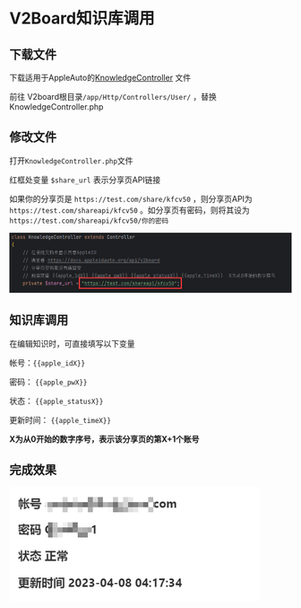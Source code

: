 # V2Board知识库调用

## 下载文件

下载适用于AppleAuto的[KnowledgeController](https://raw.githubusercontent.com/pplulee/appleid\_auto/backend/embed/v2board/KnowledgeController.php)
文件

前往 V2board根目录`/app/Http/Controllers/User/` ，替换 KnowledgeController.php

## 修改文件

打开`KnowledgeController.php`文件

红框处变量 `$share_url` 表示分享页API链接

如果你的分享页是 `https://test.com/share/kfcv50` ，则分享页API为 `https://test.com/shareapi/kfcv50`
。如分享页有密码，则将其设为 `https://test.com/shareapi/kfcv50/你的密码`

![v2board.png](/assets/images/v2board.png)

## 知识库调用

在编辑知识时，可直接填写以下变量

帐号：<span v-pre>`{{apple_idX}}`</span>

密码： <span v-pre>`{{apple_pwX}}`</span>

状态： <span v-pre>`{{apple_statusX}}`</span>

更新时间： <span v-pre>`{{apple_timeX}}`</span>

**X为从0开始的数字序号，表示该分享页的第X+1个账号**

## 完成效果

![v2board-result.png](/assets/images/v2board-result.png)
